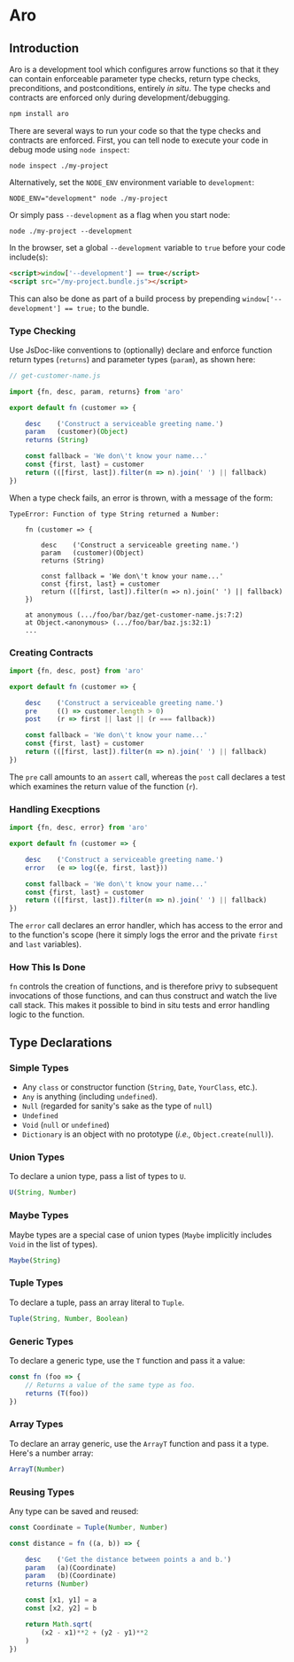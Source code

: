 # Aro

## Introduction

Aro is a development tool which configures arrow functions so that it they can contain enforceable parameter type checks, return type checks, preconditions, and postconditions, entirely *in situ*. The type checks and contracts are enforced only during development/debugging.

```sh
npm install aro
```

There are several ways to run your code so that the type checks and contracts are enforced. First, you can tell node to execute your code in debug mode using `node inspect`:

```
node inspect ./my-project
```

Alternatively, set the `NODE_ENV` environment variable to `development`:

```
NODE_ENV="development" node ./my-project
```

Or simply pass `--development` as a flag when you start node:

```
node ./my-project --development
```

In the browser, set a global `--development` variable to `true` before your code include(s):

```html
<script>window['--development'] == true</script>
<script src="/my-project.bundle.js"></script>
```

This can also be done as part of a build process by prepending `window['--development'] == true;` to the bundle.

### Type Checking

Use JsDoc-like conventions to (optionally) declare and enforce function return types (`returns`) and parameter types (`param`), as shown here:

```js
// get-customer-name.js

import {fn, desc, param, returns} from 'aro'

export default fn (customer => {

    desc    ('Construct a serviceable greeting name.')
    param   (customer)(Object)
    returns (String)

    const fallback = 'We don\'t know your name...'
    const {first, last} = customer
    return (([first, last]).filter(n => n).join(' ') || fallback)
})
```

When a type check fails, an error is thrown, with a message of the form:

```
TypeError: Function of type String returned a Number:

    fn (customer => {

        desc    ('Construct a serviceable greeting name.')
        param   (customer)(Object)
        returns (String)

        const fallback = 'We don\'t know your name...'
        const {first, last} = customer
        return (([first, last]).filter(n => n).join(' ') || fallback)
    })

    at anonymous (.../foo/bar/baz/get-customer-name.js:7:2)
    at Object.<anonymous> (.../foo/bar/baz.js:32:1)
    ...
```

### Creating Contracts

```js
import {fn, desc, post} from 'aro'

export default fn (customer => {

    desc    ('Construct a serviceable greeting name.')
    pre     (() => customer.length > 0)
    post    (r => first || last || (r === fallback))

    const fallback = 'We don\'t know your name...'
    const {first, last} = customer
    return (([first, last]).filter(n => n).join(' ') || fallback)
})
```

The `pre` call amounts to an `assert` call, whereas the `post` call declares a test which examines the return value of the function (`r`).

### Handling Execptions

```js
import {fn, desc, error} from 'aro'

export default fn (customer => {

    desc    ('Construct a serviceable greeting name.')
    error   (e => log({e, first, last}))

    const fallback = 'We don\'t know your name...'
    const {first, last} = customer
    return (([first, last]).filter(n => n).join(' ') || fallback)
})
```

The `error` call declares an error handler, which has access to the error and to the function's scope (here it simply logs the error and the private `first` and `last` variables).

### How This Is Done

`fn` controls the creation of functions, and is therefore privy to subsequent invocations of those functions, and can thus construct and watch the live call stack. This makes it possible to bind in situ tests and error handling logic to the function.

## Type Declarations

### Simple Types

* Any `class` or constructor function (`String`, `Date`, `YourClass`, etc.).
* `Any` is anything (including `undefined`).
* `Null` (regarded for sanity's sake as the type of `null`)
* `Undefined`
* `Void` (`null` or `undefined`)
* `Dictionary` is an object with no prototype (*i.e.,* `Object.create(null)`).

### Union Types

To declare a union type, pass a list of types to `U`.

```js
U(String, Number)
```

### Maybe Types

Maybe types are a special case of union types (`Maybe` implicitly includes `Void` in the list of types).

```js
Maybe(String)
```

### Tuple Types

To declare a tuple, pass an array literal to `Tuple`.

```js
Tuple(String, Number, Boolean)
```

### Generic Types

To declare a generic type, use the `T` function and pass it a value:

```js
const fn (foo => {
    // Returns a value of the same type as foo.
    returns (T(foo))
})
```

### Array Types

To declare an array generic, use the `ArrayT` function and pass it a type. Here's a number array:

```js
ArrayT(Number)
```

### Reusing Types

Any type can be saved and reused:

```js
const Coordinate = Tuple(Number, Number)

const distance = fn ((a, b)) => {

    desc    ('Get the distance between points a and b.')
    param   (a)(Coordinate)
    param   (b)(Coordinate)
    returns (Number)

    const [x1, y1] = a
    const [x2, y2] = b

    return Math.sqrt(
        (x2 - x1)**2 + (y2 - y1)**2
    )
})
```
